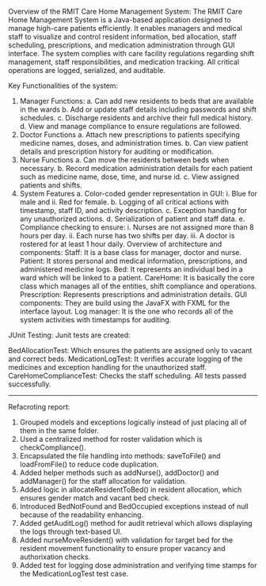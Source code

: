 Overview of the RMIT Care Home Management System:
The RMIT Care Home Management System is a Java-based application designed to manage high-care patients efficiently. It enables managers and medical staff to visualize and control resident information, bed allocation, staff scheduling, prescriptions, and medication administration through GUI interface. The system complies with care facility regulations regarding shift management, staff responsibilities, and medication tracking. All critical operations are logged, serialized, and auditable.

Key Functionalities of the system:
1)	Manager Functions:
a.	Can add new residents to beds that are available in the wards
b.	Add or update staff details including passwords and shift schedules.
c.	Discharge residents and archive their full medical history.
d.	View and manage compliance to ensure regulations are followed.
2)	Doctor Functions
a.	Attach new prescriptions to patients specifying medicine names, doses, and administration times.
b.	Can view patient details and prescription history for auditing or modification.
3)	Nurse Functions
a.	Can move the residents between beds when necessary.
b.	Record medication administration details for each patient such as medicine name, dose, time, and nurse id.
c.	View assigned patients and shifts.
4)	System Features
a.	Color-coded gender representation in GUI:
i.	Blue for male and
ii.	Red for female.
b.	Logging of all critical actions with timestamp, staff ID, and activity description.
c.	Exception handling for any unauthorized actions.
d.	Serialization of patient and staff data.
e.	Compliance checking to ensure:
i.	Nurses are not assigned more than 8 hours per day.
ii.	Each nurse has two shifts per day.
iii.	A doctor is rostered for at least 1 hour daily.
Overview of architecture and components:
Staff: It is a base class for manager, doctor and nurse.
Patient: It stores personal and medical information, prescriptions, and administered medicine logs.
Bed: It represents an individual bed in a ward which will be linked to a patient.
CareHome: It is basically the core class which manages all of the entities, shift compliance and operations.
Prescription: Represents prescriptions and administration details.
GUI components: They are build using the JavaFX with FXML for the interface layout.
Log manager: It is the one who records all of the system activities with timestamps for auditing.

JUnit Testing:
Junit tests are created:

BedAllocationTest: Which ensures the patients are assigned only to vacant and correct beds.
MedicationLogTest: It verifies accurate logging of the medicines and exception handling for the unauthorized staff.
CareHomeComplianceTest: Checks the staff scheduling.
All tests passed successfully.







------------------------------------------------------------------------------------------------------------------------------------------------------------------------------






Refacroting report:
1.	Grouped models and exceptions logically instead of just placing all of them in the same folder.
2.	Used a centralized method for roster validation which is checkCompliance().
3.	Encapsulated the file handling into methods: saveToFile() and loadFromFile() to reduce code duplication.
4.	Added helper methods such as addNurse(), addDoctor() and addManager() for the staff allocation for validation.
5.	Added logic in allocateResidentToBed() in resident allocation, which ensures gender match and vacant bed check.
6.	Introduced BedNotFound and BedOccupied exceptions instead of null because of the readability enhancing.
7.	Added getAuditLog() method for audit retrieval which allows displaying the logs through text-based UI.
8.	Added nurseMoveResident() with validation for target bed for the resident movement functionality to ensure proper vacancy and authorixation checks.
9.	Added test for logging dose administration and verifying time stamps for the MedicationLogTest test case.

